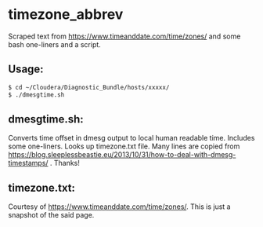 # timezone_abbrev

Scraped text from https://www.timeanddate.com/time/zones/ and some bash one-liners and a script.

## Usage:

```bash
$ cd ~/Cloudera/Diagnostic_Bundle/hosts/xxxxx/
$ ./dmesgtime.sh
```

## dmesgtime.sh:

Converts time offset in dmesg output to local human readable time. Includes some one-liners. Looks up timezone.txt file.
Many lines are copied from https://blog.sleeplessbeastie.eu/2013/10/31/how-to-deal-with-dmesg-timestamps/ . Thanks!

## timezone.txt:

Courtesy of https://www.timeanddate.com/time/zones/. This is just a snapshot of the said page.
